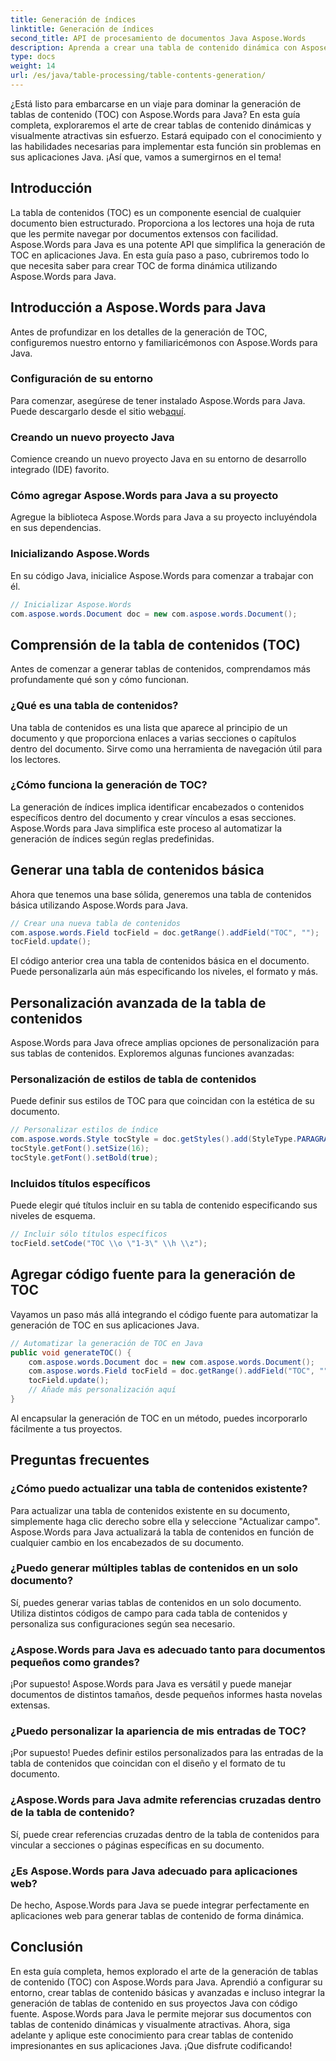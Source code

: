 ```yaml
---
title: Generación de índices
linktitle: Generación de índices
second_title: API de procesamiento de documentos Java Aspose.Words
description: Aprenda a crear una tabla de contenido dinámica con Aspose.Words para Java. Domine la generación de tablas de contenido con instrucciones paso a paso y ejemplos de código fuente.
type: docs
weight: 14
url: /es/java/table-processing/table-contents-generation/
---
```


¿Está listo para embarcarse en un viaje para dominar la generación de tablas de contenido (TOC) con Aspose.Words para Java? En esta guía completa, exploraremos el arte de crear tablas de contenido dinámicas y visualmente atractivas sin esfuerzo. Estará equipado con el conocimiento y las habilidades necesarias para implementar esta función sin problemas en sus aplicaciones Java. ¡Así que, vamos a sumergirnos en el tema!

## Introducción

La tabla de contenidos (TOC) es un componente esencial de cualquier documento bien estructurado. Proporciona a los lectores una hoja de ruta que les permite navegar por documentos extensos con facilidad. Aspose.Words para Java es una potente API que simplifica la generación de TOC en aplicaciones Java. En esta guía paso a paso, cubriremos todo lo que necesita saber para crear TOC de forma dinámica utilizando Aspose.Words para Java.

## Introducción a Aspose.Words para Java

Antes de profundizar en los detalles de la generación de TOC, configuremos nuestro entorno y familiaricémonos con Aspose.Words para Java.

### Configuración de su entorno

Para comenzar, asegúrese de tener instalado Aspose.Words para Java. Puede descargarlo desde el sitio web[aquí](https://releases.aspose.com/words/java/).

### Creando un nuevo proyecto Java

Comience creando un nuevo proyecto Java en su entorno de desarrollo integrado (IDE) favorito.

### Cómo agregar Aspose.Words para Java a su proyecto

Agregue la biblioteca Aspose.Words para Java a su proyecto incluyéndola en sus dependencias.

### Inicializando Aspose.Words

En su código Java, inicialice Aspose.Words para comenzar a trabajar con él.

```java
// Inicializar Aspose.Words
com.aspose.words.Document doc = new com.aspose.words.Document();
```

## Comprensión de la tabla de contenidos (TOC)

Antes de comenzar a generar tablas de contenidos, comprendamos más profundamente qué son y cómo funcionan.

### ¿Qué es una tabla de contenidos?

Una tabla de contenidos es una lista que aparece al principio de un documento y que proporciona enlaces a varias secciones o capítulos dentro del documento. Sirve como una herramienta de navegación útil para los lectores.

### ¿Cómo funciona la generación de TOC?

La generación de índices implica identificar encabezados o contenidos específicos dentro del documento y crear vínculos a esas secciones. Aspose.Words para Java simplifica este proceso al automatizar la generación de índices según reglas predefinidas.

## Generar una tabla de contenidos básica

Ahora que tenemos una base sólida, generemos una tabla de contenidos básica utilizando Aspose.Words para Java.

```java
// Crear una nueva tabla de contenidos
com.aspose.words.Field tocField = doc.getRange().addField("TOC", "");
tocField.update();
```

El código anterior crea una tabla de contenidos básica en el documento. Puede personalizarla aún más especificando los niveles, el formato y más.

## Personalización avanzada de la tabla de contenidos

Aspose.Words para Java ofrece amplias opciones de personalización para sus tablas de contenidos. Exploremos algunas funciones avanzadas:

### Personalización de estilos de tabla de contenidos

Puede definir sus estilos de TOC para que coincidan con la estética de su documento.

```java
// Personalizar estilos de índice
com.aspose.words.Style tocStyle = doc.getStyles().add(StyleType.PARAGRAPH, "MyTOCStyle");
tocStyle.getFont().setSize(16);
tocStyle.getFont().setBold(true);
```

### Incluidos títulos específicos

Puede elegir qué títulos incluir en su tabla de contenido especificando sus niveles de esquema.

```java
// Incluir sólo títulos específicos
tocField.setCode("TOC \\o \"1-3\" \\h \\z");
```

## Agregar código fuente para la generación de TOC

Vayamos un paso más allá integrando el código fuente para automatizar la generación de TOC en sus aplicaciones Java.

```java
// Automatizar la generación de TOC en Java
public void generateTOC() {
    com.aspose.words.Document doc = new com.aspose.words.Document();
    com.aspose.words.Field tocField = doc.getRange().addField("TOC", "");
    tocField.update();
    // Añade más personalización aquí
}
```

Al encapsular la generación de TOC en un método, puedes incorporarlo fácilmente a tus proyectos.

## Preguntas frecuentes

### ¿Cómo puedo actualizar una tabla de contenidos existente?

Para actualizar una tabla de contenidos existente en su documento, simplemente haga clic derecho sobre ella y seleccione "Actualizar campo". Aspose.Words para Java actualizará la tabla de contenidos en función de cualquier cambio en los encabezados de su documento.

### ¿Puedo generar múltiples tablas de contenidos en un solo documento?

Sí, puedes generar varias tablas de contenidos en un solo documento. Utiliza distintos códigos de campo para cada tabla de contenidos y personaliza sus configuraciones según sea necesario.

### ¿Aspose.Words para Java es adecuado tanto para documentos pequeños como grandes?

¡Por supuesto! Aspose.Words para Java es versátil y puede manejar documentos de distintos tamaños, desde pequeños informes hasta novelas extensas.

### ¿Puedo personalizar la apariencia de mis entradas de TOC?

¡Por supuesto! Puedes definir estilos personalizados para las entradas de la tabla de contenidos que coincidan con el diseño y el formato de tu documento.

### ¿Aspose.Words para Java admite referencias cruzadas dentro de la tabla de contenido?

Sí, puede crear referencias cruzadas dentro de la tabla de contenidos para vincular a secciones o páginas específicas en su documento.

### ¿Es Aspose.Words para Java adecuado para aplicaciones web?

De hecho, Aspose.Words para Java se puede integrar perfectamente en aplicaciones web para generar tablas de contenido de forma dinámica.

## Conclusión

En esta guía completa, hemos explorado el arte de la generación de tablas de contenido (TOC) con Aspose.Words para Java. Aprendió a configurar su entorno, crear tablas de contenido básicas y avanzadas e incluso integrar la generación de tablas de contenido en sus proyectos Java con código fuente. Aspose.Words para Java le permite mejorar sus documentos con tablas de contenido dinámicas y visualmente atractivas. Ahora, siga adelante y aplique este conocimiento para crear tablas de contenido impresionantes en sus aplicaciones Java. ¡Que disfrute codificando!